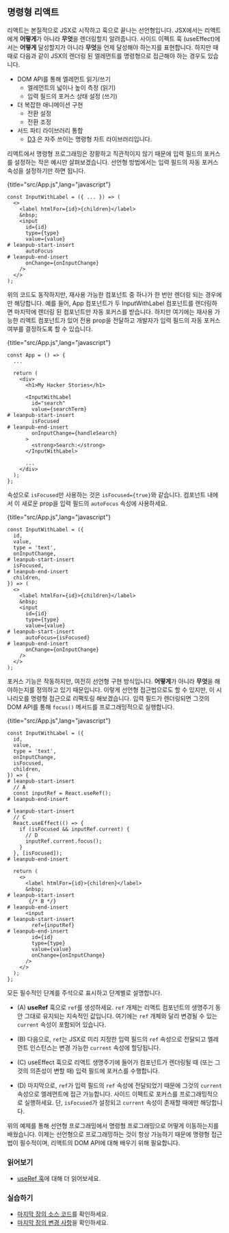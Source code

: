 ## 명령형 리액트

리액트는 본질적으로 JSX로 시작하고 훅으로 끝나는 선언형입니다. JSX에서는 리액트에게 **어떻게**가 아니라 **무엇**을 렌더링할지 알려줍니다. 사이드 이펙트 훅 (useEffect)에서는 **어떻게** 달성할지가 아니라 **무엇**을 언제 달성해야 하는지를 표현합니다. 하지만 때때로 다음과 같이 JSX의 렌더링 된 엘레먼트를 명령형으로 접근해야 하는 경우도 있습니다.

* DOM API를 통해 엘레먼트 읽기/쓰기
  * 엘레먼트의 넓이나 높이 측정 (읽기)
  * 입력 필드의 포커스 상태 설정 (쓰기)
* 더 복잡한 애니메이션 구현
  * 전환 설정
  * 전환 조정
* 서드 파티 라이브러리 통합
  * [D3](https://d3js.org/) 은 자주 쓰이는 명령형 차트 라이브러리입니다.

리액트에서 명령형 프로그래밍은 장황하고 직관적이지 않기 때문에 입력 필드의 포커스를 설정하는 작은 예시만 살펴보겠습니다. 선언형 방법에서는 입력 필드의 자동 포커스 속성을 설정하기만 하면 됩니다.

{title="src/App.js",lang="javascript"}
~~~~~~~
const InputWithLabel = ({ ... }) => (
  <>
    <label htmlFor={id}>{children}</label>
    &nbsp;
    <input
      id={id}
      type={type}
      value={value}
# leanpub-start-insert
      autoFocus
# leanpub-end-insert
      onChange={onInputChange}
    />
  </>
);
~~~~~~~

위의 코드도 동작하지만, 재사용 가능한 컴포넌트 중 하나가 한 번만 렌더링 되는 경우에만 해당합니다. 예를 들어, App 컴포넌트가 두 InputWithLabel 컴포넌트를 렌더링하면 마지막에 렌더링 된 컴포넌트만 자동 포커스를 받습니다. 하지만 여기에는 재사용 가능한 리액트 컴포넌트가 있어 전용 prop을 전달하고 개발자가 입력 필드의 자동 포커스 여부를 결정하도록 할 수 있습니다.

{title="src/App.js",lang="javascript"}
~~~~~~~
const App = () => {
  ...

  return (
    <div>
      <h1>My Hacker Stories</h1>

      <InputWithLabel
        id="search"
        value={searchTerm}
# leanpub-start-insert
        isFocused
# leanpub-end-insert
        onInputChange={handleSearch}
      >
        <strong>Search:</strong>
      </InputWithLabel>

      ...
    </div>
  );
};
~~~~~~~

속성으로 `isFocused`만 사용하는 것은 `isFocused={true}`와 같습니다. 컴포넌트 내에서 이 새로운 prop을 입력 필드의 `autoFocus` 속성에 사용하세요.

{title="src/App.js",lang="javascript"}
~~~~~~~
const InputWithLabel = ({
  id,
  value,
  type = 'text',
  onInputChange,
# leanpub-start-insert
  isFocused,
# leanpub-end-insert
  children,
}) => (
  <>
    <label htmlFor={id}>{children}</label>
    &nbsp;
    <input
      id={id}
      type={type}
      value={value}
# leanpub-start-insert
      autoFocus={isFocused}
# leanpub-end-insert
      onChange={onInputChange}
    />
  </>
);
~~~~~~~

포커스 기능은 작동하지만, 여전히 선언형 구현 방식입니다. **어떻게**가 아니라 **무엇**을 해야하는지를 정의하고 있기 때문입니다. 이렇게 선언형 접근법으로도 할 수 있지만, 이 시나리오를 명령형 접근으로 리팩토링 해보겠습니다. 입력 필드가 렌더링되면 그것의 DOM API를 통해 `focus()` 메서드를 프로그래밍적으로 실행합니다.

{title="src/App.js",lang="javascript"}
~~~~~~~
const InputWithLabel = ({
  id,
  value,
  type = 'text',
  onInputChange,
  isFocused,
  children,
}) => {
# leanpub-start-insert
  // A
  const inputRef = React.useRef();
# leanpub-end-insert

# leanpub-start-insert
  // C
  React.useEffect(() => {
    if (isFocused && inputRef.current) {
      // D
      inputRef.current.focus();
    }
  }, [isFocused]);
# leanpub-end-insert

  return (
    <>
      <label htmlFor={id}>{children}</label>
      &nbsp;
# leanpub-start-insert
       {/* B */}
# leanpub-end-insert
      <input
# leanpub-start-insert
        ref={inputRef}
# leanpub-end-insert
        id={id}
        type={type}
        value={value}
        onChange={onInputChange}
      />
    </>
  );
};
~~~~~~~

모든 필수적인 단계를 주석으로 표시하고 단계별로 설명합니다.

* (A) **useRef** 훅으로 `ref`를 생성하세요. `ref` 개체는 리액트 컴포넌트의 생명주기 동안 그대로 유지되는 지속적인 값입니다. 여기에는 `ref` 개체와 달리 변경될 수 있는 `current` 속성이 포함되어 있습니다.

* (B) 다음으로, `ref`는 JSX로 미리 지정한 입력 필드의 `ref` 속성으로 전달되고 엘레먼트 인스턴스는 변경 가능한 `current` 속성에 할당됩니다.

* (C) useEffect 훅으로 리액트 생명주기에 들어가 컴포넌트가 렌더링될 때 (또는 그것의 의존성이 변할 때) 입력 필드에 포커스를 수행합니다.

* (D) 마지막으로, `ref`가 입력 필드의 `ref` 속성에 전달되었기 때문에 그것의 `current` 속성으로 엘레먼트에 접근 가능합니다. 사이드 이펙트로 포커스를 프로그래밍적으로 실행하세요. 단, `isFocused`가 설정되고 `current` 속성이 존재할 때에만 해당합니다.

위의 예제를 통해 선언형 프로그래밍에서 명령형 프로그래밍으로 어떻게 이동하는지를 배웠습니다. 이제는 선언형으로 프로그래밍하는 것이 항상 가능하기 때문에 명령형 접근법이 필수적이며, 리액트의 DOM API에 대해 배우기 위해 필요합니다.

### 읽어보기
* [useRef 훅](https://reactjs.org/docs/hooks-reference.html#useref)에 대해 더 읽어보세요. 

### 실습하기
* [마지막 장의 소스 코드](https://codesandbox.io/s/github/the-road-to-learn-react/hacker-stories/tree/hs/Imperative-React)를 확인하세요.
* [마지막 장의 변경 사항](https://github.com/the-road-to-learn-react/hacker-stories/compare/hs/React-Component-Composition...hs/Imperative-React?expand=1)을 확인하세요.
